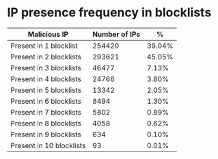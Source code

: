 # IP presence frequency in blocklists
| Malicious IP | Number of IPs | % |
|----|----|----|
| Present in 1 blocklist | 254420 | 39.04% |
| Present in 2 blocklists | 293621 | 45.05% |
| Present in 3 blocklists | 46477 | 7.13% |
| Present in 4 blocklists | 24766 | 3.80% |
| Present in 5 blocklists | 13342 | 2.05% |
| Present in 6 blocklists | 8494 | 1.30% |
| Present in 7 blocklists | 5802 | 0.89% |
| Present in 8 blocklists | 4058 | 0.62% |
| Present in 9 blocklists | 634 | 0.10% |
| Present in 10 blocklists | 93 | 0.01% |
